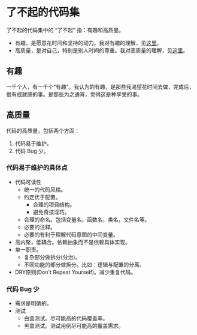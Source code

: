 # 了不起的代码集
了不起的代码集中的 “了不起” 指：有趣和高质量。
* 有趣，是愿意花时间和坚持的动力。我对有趣的理解，见[这里](#有趣)。
* 高质量，是对自己，特别是别人时间的尊重。我对高质量的理解，见[这里](#高质量)。

## 有趣
一千个人，有一千个“有趣”。我认为的有趣，是那些我渴望花时间去做，完成后，很有成就感的事。是那些为之通宵，觉得这是种享受的事。

## 高质量
代码的高质量，包括两个方面：
1. 代码易于维护。
2. 代码 Bug 少。

### 代码易于维护的具体点
* 代码可读性
  * 统一的代码风格。
  * 约定优于配置。
    * 合理的项目结构。
    * 避免奇技淫巧。
  * 合理的命名。包括变量名，函数名，类名，文件名等。
  * 必要的注释。
  * 必要的有利于理解代码意图的中间变量。
* 高内聚，低耦合。依赖抽象而不是依赖具体实现。
* 单一职责。
  * 复杂部分做拆分(分治)。
  * 不同功能的部分做拆分。比如：逻辑与配置的分离。
* DRY原则(Don't Repeat Yourself)。减少重复代码。

### 代码 Bug 少
* 需求是明确的。
* 测试
  * 白盒测试。尽可能高的代码覆盖率。
  * 黑盒测试。测试用例尽可能高的覆盖需求。




